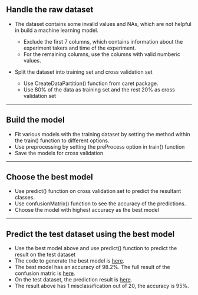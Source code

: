 ## Handle the raw dataset

* The dataset contains some invalid values and NAs, which are not helpful in build a machine learning model.
  * Exclude the first 7 columns, which contains information about the experiment takers and time of the experiment. 
  * For the remaining columns, use the columns with valid numberic values. 
  
* Split the dataset into training set and cross validation set
  * Use CreateDataPartition() function from caret package. 
  * Use 80% of the data as training set and the rest 20% as cross validation set

---

## Build the model

* Fit various models with the training dataset by setting the method within the train() function to different options.
* Use preprocessing by setting the preProcess option in train() function
* Save the models for cross validation

---

## Choose the best model

* Use predict() function on cross validation set to predict the resultant classes.
* Use confusionMatrix() function to see the accuracy of the predictions. 
* Choose the model with highest accuracy as the best model

---

## Predict the test dataset using the best model

* Use the best model above and use predict() function to predict the result on the test dataset
* The code to generate the best model is <a href='R_code/main.R'>here</a>. 
* The best model has an accuracy of 98.2%. The full result of the confusion matric is <a href='R_code/log'>here</a>.
* On the test dataset, the prediction result is <a href='R_code/log2'>here</a>.
* The result above has 1 misclassification out of 20, the accuracy is 95%.
 

